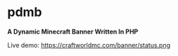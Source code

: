 # pdmb

**A Dynamic Minecraft Banner Written In PHP**

Live demo: https://craftworldmc.com/banner/status.png
